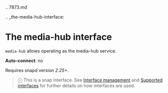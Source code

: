 .. 7873.md

.. _the-media-hub-interface:

# The media-hub interface

`media-hub` allows operating as the media-hub service.

**Auto-connect**: no

Requires snapd version _2.25+_.

> ⓘ  This is a snap interface. See [Interface management](interface-management.md) and [Supported interfaces](supported-interfaces.md) for further details on how interfaces are used.